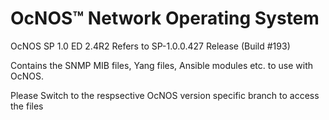 # OcNOS™ Network Operating System 
OcNOS SP 1.0 ED 2.4R2 Refers to SP-1.0.0.427 Release (Build #193)

Contains the SNMP MIB files, Yang files, Ansible modules etc. to use with OcNOS.

Please Switch to the respsective OcNOS version specific branch to access the files 




